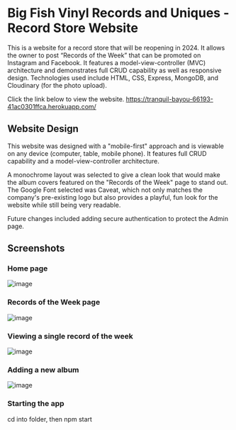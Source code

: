 # Big Fish Vinyl Records and Uniques - Record Store Website

This is a website for a record store that will be reopening in 2024. It allows the owner to post “Records of the Week” that can be promoted on Instagram and Facebook. It features a model-view-controller (MVC) architecture and  demonstrates full CRUD capability as well as responsive design. Technologies used include HTML, CSS, Express, MongoDB, and Cloudinary (for the photo upload).

Click the link below to view the website.
https://tranquil-bayou-66193-41ac0301ffca.herokuapp.com/

## Website Design
This website was designed with a "mobile-first" approach and is viewable on any device (computer, table, mobile phone). It features full CRUD capability and a model-view-controller architecture. 

A monochrome layout was selected to give a clean look that would make the album covers featured on the "Records of the Week" page to stand out. The Google Font selected was Caveat, which not only matches the company's pre-existing logo but also provides a playful, fun look for the website while still being very readable.

Future changes included adding secure authentication to protect the Admin page.

## Screenshots

### Home page
![image](https://github.com/drios2023-ga/big-fish-vinyl-records/assets/133999998/6c4db368-25cb-4908-91e8-3b8c9e3e2874)

### Records of the Week page

![image](https://github.com/drios2023-ga/big-fish-vinyl-records/assets/133999998/fa2c6d37-e0d9-48c5-9a9c-5dd68c527ae5)

### Viewing a single record of the week

![image](https://github.com/drios2023-ga/big-fish-vinyl-records/assets/133999998/b03ff992-5009-44a6-9c8f-1e76843a1865)

### Adding a new album

![image](https://github.com/drios2023-ga/big-fish-vinyl-records/assets/133999998/ddb76a42-ddda-4020-9bb3-cc59438c7c67)

### Starting the app
cd into folder, then npm start
